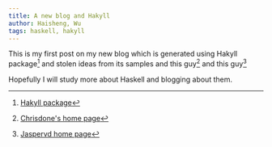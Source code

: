 ```yaml
---
title: A new blog and Hakyll
author: Haisheng, Wu
tags: haskell, hakyll
---
```


This is my first post on my new blog which is generated using Hakyll package[^hakyll] and stolen ideas from its samples and this guy[^chrisdone] and this guy[^jaspervd]

Hopefully I will study more about Haskell and blogging about them.

[^hakyll]: [Hakyll package](http://jaspervdj.be/hakyll/)
[^chrisdone]: [Chrisdone's home page](http://chrisdone.com/)
[^jaspervd]: [Jaspervd home page](http://jaspervdj.be/)
